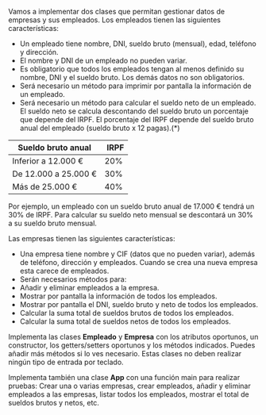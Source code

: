 Vamos a implementar dos clases que permitan gestionar datos de empresas y sus empleados.
Los empleados tienen las siguientes características:
- Un empleado tiene nombre, DNI, sueldo bruto (mensual), edad, teléfono y dirección.
- El nombre y DNI de un empleado no pueden variar.
- Es obligatorio que todos los empleados tengan al menos definido su nombre, DNI y el sueldo bruto. Los demás datos no son obligatorios.
- Será necesario un método para imprimir por pantalla la información de un empleado.
- Será necesario un método para calcular el sueldo neto de un empleado. El sueldo neto se calcula descontando del sueldo bruto un porcentaje que depende del IRPF. El porcentaje del IRPF depende del sueldo bruto anual del empleado (sueldo bruto x 12 pagas).(*)

Sueldo bruto anual | IRPF |
| -- | -- |
Inferior a 12.000 € | 20%
De 12.000 a 25.000 € |30%
Más de 25.000 € | 40%

Por ejemplo, un empleado con un sueldo bruto anual de 17.000 € tendrá un 30% de IRPF. Para calcular su sueldo neto mensual se descontará un 30% a su sueldo bruto mensual.

Las empresas tienen las siguientes características:
-  Una empresa tiene nombre y CIF (datos que no pueden variar), además de teléfono,
dirección y empleados. Cuando se crea una nueva empresa esta carece de empleados.
-  Serán necesarios métodos para:
  - Añadir y eliminar empleados a la empresa.
  - Mostrar por pantalla la información  de todos los empleados.
  - Mostrar por pantalla el DNI, sueldo bruto y neto de todos los empleados.   
  - Calcular la suma total de sueldos brutos de todos los empleados.
  - Calcular la suma total de sueldos netos de todos los empleados.

Implementa las clases **Empleado** y **Empresa** con los atributos oportunos, un constructor, los getters/setters oportunos y los métodos indicados. Puedes añadir más métodos si lo ves necesario. Estas clases no deben realizar ningún tipo de entrada por teclado.

Implementa también una clase **App** con una función main para realizar pruebas: Crear una o varias empresas, crear empleados, añadir y eliminar empleados a las empresas, listar todos los empleados, mostrar el total de sueldos brutos y netos, etc.
